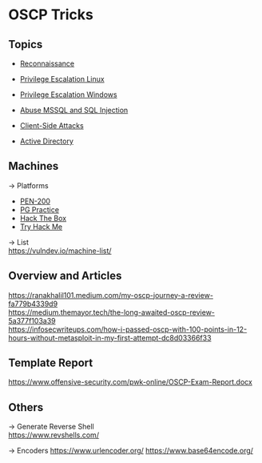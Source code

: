 # OSCP Tricks

## Topics

- [Reconnaissance](Reconnaissance.md)

- [Privilege Escalation Linux](privilege_escalation_linux.md)

- [Privilege Escalation Windows](privilege_escalation_windows.md)

- [Abuse MSSQL and SQL Injection](abuse_mssql_and_sql_injection.md)

- [Client-Side Attacks](client_sides_attacks.md)

- [Active Directory](active_directory.md)

## Machines
-> Platforms
- [PEN-200](https://www.offsec.com/courses/pen-200/)
- [PG Practice](https://www.offsec.com/labs/individual/)
- [Hack The Box](https://www.hackthebox.com/)
- [Try Hack Me](https://tryhackme.com/)

-> List  
https://vulndev.io/machine-list/

## Overview and Articles
https://ranakhalil101.medium.com/my-oscp-journey-a-review-fa779b4339d9  
https://medium.themayor.tech/the-long-awaited-oscp-review-5a377f103a39  
https://infosecwriteups.com/how-i-passed-oscp-with-100-points-in-12-hours-without-metasploit-in-my-first-attempt-dc8d03366f33  

## Template Report
https://www.offensive-security.com/pwk-online/OSCP-Exam-Report.docx 

## Others

-> Generate Reverse Shell  
https://www.revshells.com/

-> Encoders
https://www.urlencoder.org/
https://www.base64encode.org/
